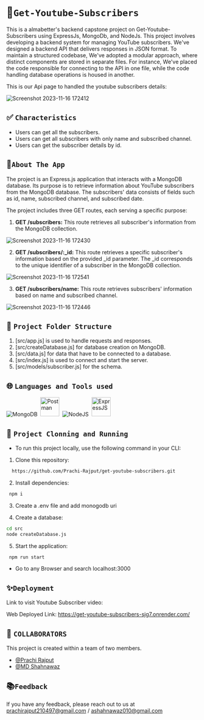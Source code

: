 # 💫`Get-Youtube-Subscribers`
This is a almabetter's backend capstone project on Get-Youtube-Subscribers using ExpressJs, MongoDb, and NodeJs.
This project involves developing a backend system for managing YouTube subscribers. We've designed a backend API that delivers responses in JSON format. To maintain a structured codebase, We've adopted a modular approach, where distinct components are stored in separate files. For instance, We've placed the code responsible for connecting to the API in one file, while the code handling database operations is housed in another.

This is our Api page to handled the youtube subscribers details:

![Screenshot 2023-11-16 172412](https://github.com/Prachi-Rajput/get-youtube-subscribers/assets/113363553/81773190-46a7-4b70-a0da-ba54895e6d9b)


## ✅ `Characteristics`

- Users can get all the subscribers.
- Users can get all subscribers with only name and subscribed channel.
- Users can get the subscriber details by id.


## 🍁`About The App`

The project is an Express.js application that interacts with a MongoDB database. Its purpose is to retrieve information about YouTube subscribers from the MongoDB database. The subscribers' data consists of fields such as id, name, subscribed channel, and subscribed date.


The project includes three GET routes, each serving a specific purpose:

1) **GET /subscribers:** This route retrieves all subscriber's information from the MongoDB collection. 

![Screenshot 2023-11-16 172430](https://github.com/Prachi-Rajput/get-youtube-subscribers/assets/113363553/8ea314d6-bf57-4185-85d2-dfc489d20221)


2) **GET /subscribers/:_id:** This route retrieves a specific subscriber's information based on the provided _id parameter. The _id corresponds to the unique identifier of a subscriber in the MongoDB collection. 

 ![Screenshot 2023-11-16 172541](https://github.com/Prachi-Rajput/get-youtube-subscribers/assets/113363553/1b946f69-deae-4fc3-89fe-8c54f5ae2d1d)


3) **GET /subscribers/name:** This route retrieves subscribers' information based on name and subscribed channel.

  
![Screenshot 2023-11-16 172446](https://github.com/Prachi-Rajput/get-youtube-subscribers/assets/113363553/23be06e5-f477-4193-931b-d6067f6409b5)



##  🌿 `Project Folder Structure`
1. [src/app.js]  is used to handle requests and responses.
2. [src/createDatabase.js]  for database creation on MongoDB.
3. [src/data.js]  for data that have to be connected to a database.
4. [src/index.js]  is used to connect and start the server.
5. [src/models/subscriber.js]  for the schema.


## 🌐 `Languages and Tools used`
 <div>
<img src="https://skills.thijs.gg/icons?i=mongodb" title="MongoDB" alt="MongoDB"/>&nbsp;
  <img src="https://avatars.githubusercontent.com/u/10251060?s=200&v=4" title="Postman" alt="Postman" width="50" height="50"/>&nbsp;
  <img src="https://skills.thijs.gg/icons?i=nodejs" title="NodeJS" alt="NodeJS" />&nbsp;
  <img src="https://cdn.icon-icons.com/icons2/2699/PNG/512/expressjs_logo_icon_169185.png" title="ExpressJS" alt="ExpressJS" width="50" height="50"/>&nbsp;  
</div>


## 🔧 `Project Clonning and Running`

- To run this project locally, use the following command in your CLI:

1. Clone this repository:

```bash
  https://github.com/Prachi-Rajput/get-youtube-subscribers.git
```

2. Install dependencies:

```bash
 npm i
```

3. Create a .env file and add monogodb uri

4. Create a database:

```bash
cd src
node createDatabase.js
```

5. Start the application:

```bash
 npm run start
```
- Go to any Browser and search localhost:3000

## ✨`Deployment`
Link to visit Youtube Subscriber video:


Web Deployed Link: https://get-youtube-subscribers-sjg7.onrender.com/

## 🎋 `COLLABORATORS`
This project is created within a team of two members.

- [@Prachi Rajput](https://github.com/Prachi-Rajput)
- [@MD Shahnawaz](https://github.com/Shahnawaz1967)


##  📚`Feedback`

If you have any feedback, please reach out to us at prachirajput210497@gmail.com /
ashahnawaz010@gmail.com 
